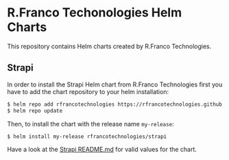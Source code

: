 # R.Franco Techonologies Helm Charts

This repository contains Helm charts created by R.Franco Technologies.

## Strapi

In order to install the Strapi Helm chart from R.Franco Technologies first you have to add the chart repository to your helm installation:

```bash
$ helm repo add rfrancotechnologies https://rfrancotechnologies.github.io/helm-charts
$ helm repo update
```

Then, to install the chart with the release name `my-release`:

```bash
$ helm install my-release rfrancotechnologies/strapi
```

Have a look at the [Strapi README.md](https://github.com/rfrancotechnologies/helm-charts/blob/master/helm-chart-sources/strapi/README.md) for valid values for the chart.